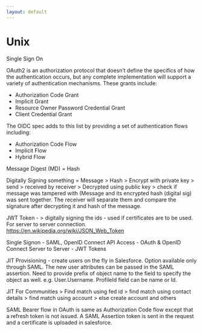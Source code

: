 ```yaml
---
layout: default
---
```

# Unix

Single Sign On

OAuth2 is an authorization protocol that doesn’t define the specifics of how the authentication occurs, but any complete implementation will support a variety of authentication mechanisms. These grants include:

* Authorization Code Grant
* Implicit Grant
* Resource Owner Password Credential Grant
* Client Credential Grant

The OIDC spec adds to this list by providing a set of authentication flows including:

* Authorization Code Flow
* Implicit Flow
* Hybrid Flow

Message Digest (MD) = Hash

Digitally Signing something = Message > Hash > Encrypt with private key > send > received by receiver > Decrypted using public key > check if message was tampered with (Message and its encrypted hash (digital sig) was sent together. The receiver will separate them and compare the signature after decrypting it and hash of the message.

JWT Token - > digitally signing the ids - used if certificates are to be used. For server to server connection. https://en.wikipedia.org/wiki/JSON_Web_Token

Single Signon - SAML, OpenID Connect
API Access - OAuth & OpenID Connect
Server to Server - JWT Tokens

JIT Provisioning - create users on the fly in Salesforce. Option available only through SAML. The new user attributes can be passed in the SAML assertion. Need to provide prefix of object name to the field to specify the object as well. e.g. User.Username. ProfileId field can be name or Id.

JIT For Communities > Find match using fed id > find match using contact details > find match using account > else create account and others

SAML Bearer flow in OAuth is same as Authorization Code flow except that a refresh token is not issued. A SAML Assertion token is sent in the request and a certificate is uploaded in salesforce.
